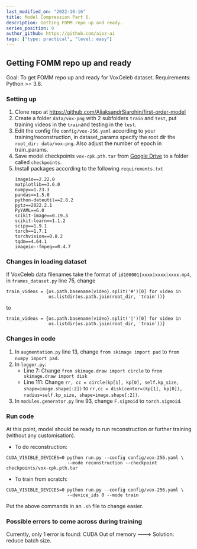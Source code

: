 ```yaml
---
last_modified_on: "2022-10-16"
title: Model Compression Part 6.
description: Getting FOMM repo up and ready.
series_position: 9
author_github: https://github.com/aioz-ai
tags: ["type: practical", "level: easy"]
---
```


## Getting FOMM repo up and ready

Goal: To get FOMM repo up and ready for VoxCeleb dataset. 
Requirements: Python >= 3.8.

### Setting up 
1. Clone repo at https://github.com/AliaksandrSiarohin/first-order-model
2. Create a folder  `data/vox-png`  with 2 subfolders  `train`  and  `test`, put training videos in the  `train`and testing in the  `test`.
3. Edit the config file `config/vox-256.yaml` according to your training/reconstruction, in dataset_params specify the root dir the  `root_dir: data/vox-png`. Also adjust the number of epoch in train_params.
4. Save model checkpoints `vox-cpk.pth.tar` from [Google Drive](https://drive.google.com/drive/folders/1PyQJmkdCsAkOYwUyaj_l-l0as-iLDgeH) to a folder called `checkpoints`.  
3. Install packages according to the following `requirements.txt`
	```
	imageio==2.22.0  
	matplotlib==3.6.0  
	numpy==1.23.3  
	pandas==1.5.0  
	python-dateutil==2.8.2  
	pytz==2022.2.1  
	PyYAML==6.0  
	scikit-image==0.19.3  
	scikit-learn==1.1.2  
	scipy==1.9.1  
	torch==1.7.1  
	torchvision==0.8.2  
	tqdm==4.64.1
	imageio--fmpeg==0.4.7
	```


### Changes in loading dataset
If VoxCeleb data filenames take the format of `id100001|xxxx|xxxx|xxxx.mp4`, in `frames_dataset.py` line 75, change 
```{python}
train_videos = {os.path.basename(video}.split('#')[0] for video in 
                os.listdir(os.path.join(root_dir, 'train'))}
```
to 
```{python}
train_videos = {os.path.basename(video}.split('|')[0] for video in 
                os.listdir(os.path.join(root_dir, 'train'))}
```

### Changes in code 
1. In `augmentation.py` line 13, change `from skimage import pad` to `from numpy import pad`. 
2. In `logger.py`:
	- Line 7: Change `from skimage.draw import circle` to `from skimage.draw import disk`
	- Line 111: Change 
	  `rr, cc = circle(kp[1], kp[0], self.kp_size, shape=image.shape[:2])` to 
	   `rr,cc = disk(center=(kp[1], kp[0]), radius=self.kp_size, shape=image.shape[:2])`.
3. In `modules.generator.py` line 93, change `F.sigmoid` to `torch.sigmoid`.

### Run code 
At this point, model should be ready to run reconstruction or further training (without any customisation). 
- To do reconstruction:
```{bash}
CUDA_VISIBLE_DEVICES=0 python run.py --config config/vox-256.yaml \ 
					   --mode reconstruction --checkpoint checkpoints/vox-cpk.pth.tar
```
- To train from scratch:
```{bash}
CUDA_VISIBLE_DEVICES=0 python run.py --config config/vox-256.yaml \ 
					   --device_ids 0 --mode train
```
Put the above commands in an `.sh` file to change easier. 

### Possible errors to come across during training 
Currently,  only 1 error is found: CUDA Out of memory ---> Solution: reduce batch size.

